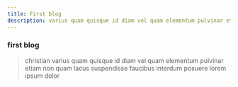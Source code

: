 ```yaml
---
title: First blog
description: varius quam quisque id diam vel quam elementum pulvinar etiam non quam lacus suspendisse faucibus interdum posuere lorem ipsum dolor
---
```


### first blog
> christian
varius quam quisque id diam vel quam elementum pulvinar etiam non quam lacus suspendisse faucibus interdum posuere lorem ipsum dolor